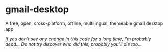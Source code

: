 # gmail-desktop
A free, open, cross-platform, offline, multilingual, themeable gmail desktop app


_If you don't see any change in this code for a long time, I'm probably dead... Do not try discover who did this, probably you'll die too..._
